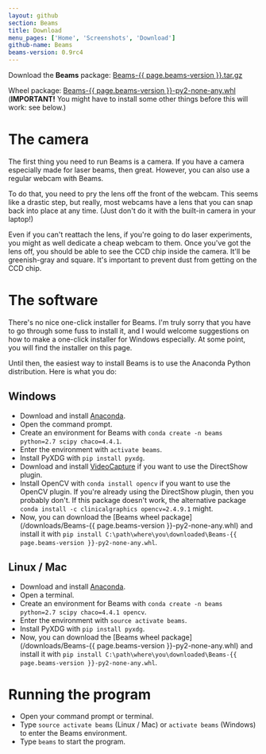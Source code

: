 ```yaml
---
layout: github
section: Beams
title: Download
menu_pages: ['Home', 'Screenshots', 'Download']
github-name: Beams
beams-version: 0.9rc4
---
```


<p class="callout">
  Download the <strong>Beams</strong> package: <a class="source-download" href="/downloads/Beams-{{ page.beams-version }}.tar.gz">Beams-{{ page.beams-version }}.tar.gz</a>
</p>
<p class="callout">
  Wheel package: <a class="source-download" href="/downloads/Beams-{{ page.beams-version }}-py2-none-any.whl">Beams-{{ page.beams-version }}-py2-none-any.whl</a>
  (<strong>IMPORTANT!</strong>
  You might have to install some other things before this will work: see below.)
</p>

# The camera #

The first thing you need to run Beams is a camera.
If you have a camera especially made for laser beams, then great.
However, you can also use a regular webcam with Beams.

To do that, you need to pry the lens off the front of the webcam.
This seems like a drastic step, but really, most webcams have a lens that you can snap back into place at any time.
(Just don't do it with the built-in camera in your laptop!)

Even if you can't reattach the lens, if you're going to do laser experiments, you might as well dedicate a cheap webcam to them.
Once you've got the lens off, you should be able to see the CCD chip inside the camera.
It'll be greenish-gray and square.
It's important to prevent dust from getting on the CCD chip.

<!--
**Determine the pixel size** of your CCD chip. (You only need to do this if you're going to do beam profiling.)
-->

# The software #

There's no nice one-click installer for Beams.
I'm truly sorry that you have to go through some fuss to install it, and I would welcome suggestions on how to make a one-click installer for Windows especially.
At some point, you will find the installer on this page.

Until then, the easiest way to install Beams is to use the Anaconda Python distribution.
Here is what you do:

## Windows ##

* Download and install [Anaconda](https://www.continuum.io/downloads).
* Open the command prompt.
* Create an environment for Beams with `conda create -n beams python=2.7 scipy chaco=4.4.1`.
* Enter the environment with `activate beams`.
* Install PyXDG with `pip install pyxdg`.
* Download and install [VideoCapture](http://videocapture.sourceforge.net/) if you want to use the DirectShow plugin.
* Install OpenCV with `conda install opencv` if you want to use the OpenCV plugin. <span class="note">If you're already using the DirectShow plugin, then you probably don't. If this package doesn't work, the alternative package `conda install -c clinicalgraphics opencv=2.4.9.1` might.</span>
* Now, you can download the [Beams wheel package](/downloads/Beams-{{ page.beams-version }}-py2-none-any.whl) and install it with `pip install C:\path\where\you\downloaded\Beams-{{ page.beams-version }}-py2-none-any.whl`.

## Linux / Mac ##

* Download and install [Anaconda](https://www.continuum.io/downloads).
* Open a terminal.
* Create an environment for Beams with `conda create -n beams python=2.7 scipy chaco=4.4.1 opencv`.
* Enter the environment with `source activate beams`.
* Install PyXDG with `pip install pyxdg`.
* Now, you can download the [Beams wheel package](/downloads/Beams-{{ page.beams-version }}-py2-none-any.whl) and install it with `pip install C:\path\where\you\downloaded\Beams-{{ page.beams-version }}-py2-none-any.whl`.

# Running the program #

* Open your command prompt or terminal.
* Type `source activate beams` (Linux / Mac) or `activate beams` (Windows) to enter the Beams environment.
* Type `beams` to start the program.
